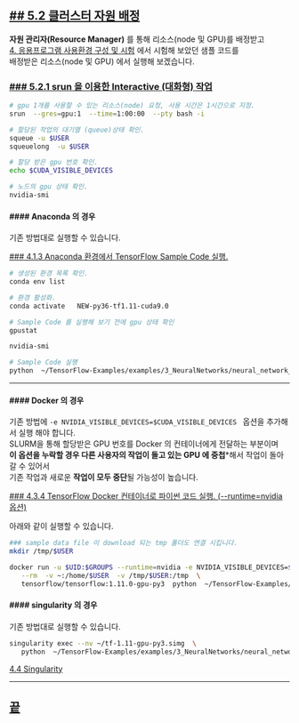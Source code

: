 [userguide]: https://github.com/dasandata/Open_HPC/tree/master/Document/User%20Guide#-%EB%AA%A9%EC%B0%A8
[ohpc]: http://openhpc.community/
[slurm]: https://slurm.schedmd.com/

[4]: https://github.com/dasandata/Open_HPC/tree/master/Document/User%20Guide/4_app_env
[4.1]: https://github.com/dasandata/Open_HPC/blob/master/Document/User%20Guide/4_app_env/4.1_Anaconda.md
[4.2]: https://github.com/dasandata/Open_HPC/blob/master/Document/User%20Guide/4_app_env/4.2_Module.md
[4.3]: https://github.com/dasandata/Open_HPC/blob/master/Document/User%20Guide/4_app_env/4.3_Docker.md
[4.4]: https://github.com/dasandata/Open_HPC/blob/master/Document/User%20Guide/4_app_env/4.4_Singularity.md

[5]: https://github.com/dasandata/Open_HPC/tree/master/Document/User%20Guide/5_use_resource
[5.1]: https://github.com/dasandata/Open_HPC/blob/master/Document/User%20Guide/5_use_resource/5.1_Resource_manager_Intro.md
[5.2]: https://github.com/dasandata/Open_HPC/blob/master/Document/User%20Guide/5_use_resource/5.2_Allocate_Resource.md
[5.3]: https://github.com/dasandata/Open_HPC/blob/master/Document/User%20Guide/5_use_resource/5.3_Priority_submitted_job_and_start_time.md

## [## 5.2  클러스터 자원 배정][5]  

**자원 관리자(Resource Manager)** 를 통해 리소스(node 및 GPU)를 배정받고  
[4. 응용프로그램 사용환경 구성 및 시험][4] 에서 시험해 보았던 샘플 코드를  
배정받은 리소스(node 및 GPU) 에서 실행해 보겠습니다.

### [### 5.2.1  srun 을 이용한  Interactive (대화형) 작업][5.2]
```bash
# gpu 1개를 사용할 수 있는 리소스(node) 요청, 사용 시간은 1시간으로 지정.
srun  --gres=gpu:1  --time=1:00:00  --pty bash -i

# 할당된 작업의 대기열 (queue)상태 확인.
squeue -u $USER
squeuelong  -u $USER

# 할당 받은 gpu 번호 확인.
echo $CUDA_VISIBLE_DEVICES

# 노드의 gpu 상태 확인.
nvidia-smi
```

#### #### Anaconda 의 경우
기존 방법대로 실행할 수 있습니다.

[### 4.1.3 Anaconda 환경에서 TensorFlow Sample Code 실행.][4.1]

```bash
# 생성된 환경 목록 확인.
conda env list

# 환경 활성화.
conda activate   NEW-py36-tf1.11-cuda9.0  

# Sample Code 를 실행해 보기 전에 gpu 상태 확인
gpustat

nvidia-smi

# Sample Code 실행
python  ~/TensorFlow-Examples/examples/3_NeuralNetworks/neural_network_raw.py
```

***

#### #### Docker 의 경우  
기존 방법에 `-e NVIDIA_VISIBLE_DEVICES=$CUDA_VISIBLE_DEVICES ` 옵션을 추가해서 실행 해야 합니다.  
SLURM을 통해 할당받은 GPU 번호를 Docker 의 컨테이너에게 전달하는 부분이며   
**이 옵션을 누락할 경우 다른 사용자의 작업이 돌고 있는 GPU 에 중첩***해서 작업이 돌아갈 수 있어서   
기존 작업과 새로운 **작업이 모두 중단**될 가능성이 높습니다.  

[### 4.3.4 TensorFlow Docker 컨테이너로 파이썬 코드 실행. (--runtime=nvidia 옵션)][4.3]

아래와 같이 실행할 수 있습니다.

```bash
### sample data file 이 download 되는 tmp 폴더도 연결 시킵니다.
mkdir /tmp/$USER

docker run -u $UID:$GROUPS --runtime=nvidia -e NVIDIA_VISIBLE_DEVICES=$CUDA_VISIBLE_DEVICES \
   --rm  -v ~:/home/$USER  -v /tmp/$USER:/tmp  \
   tensorflow/tensorflow:1.11.0-gpu-py3  python  ~/TensorFlow-Examples/examples/3_NeuralNetworks/neural_network_raw.py

```

#### #### singularity 의 경우
기존 방법대로 실행할 수 있습니다.

```bash
singularity exec --nv ~/tf-1.11-gpu-py3.simg  \
   python  ~/TensorFlow-Examples/examples/3_NeuralNetworks/neural_network_raw.py
```

[4.4  Singularity][4.4]  



***

## [끝][5.2]
